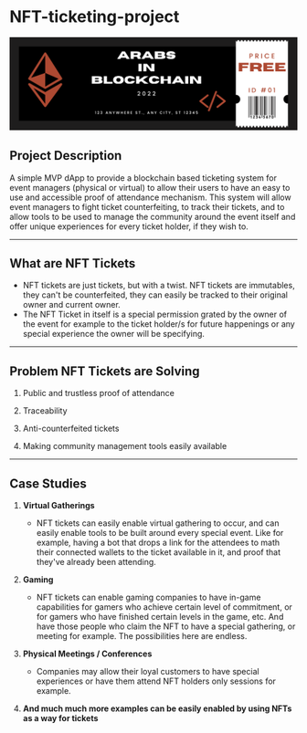 # NFT-ticketing-project

![AiB Ticket](./imgs/AiB_Ticket.png)

## **Project Description**

A simple MVP dApp to provide a blockchain based ticketing system for event managers (physical or virtual) to allow their users to have an easy to use and accessible proof of attendance mechanism. This system will allow event managers to fight ticket counterfeiting, to track their tickets, and to allow tools to be used to manage the community around the event itself and offer unique experiences for every ticket holder, if they wish to.

---

## **What are NFT Tickets**

* NFT tickets are just tickets, but with a twist. NFT tickets are immutables, they can't be counterfeited, they can easily be tracked to their original owner and current owner.
* The NFT Ticket in itself is a special permission grated by the owner of the event for example to the ticket holder/s for future happenings or any special experience the owner will be specifying.

---

## **Problem NFT Tickets are Solving**

1. Public and trustless proof of attendance

2. Traceability

3. Anti-counterfeited tickets

4. Making community management tools easily available

---

## **Case Studies**

1. **Virtual Gatherings**
   * NFT tickets can easily enable virtual gathering to occur, and can easily enable tools to be built around every special event. Like for example, having a bot that drops a link for the attendees to math their connected wallets to the ticket available in it, and proof that they've already been attending.

2. **Gaming**
   * NFT tickets can enable gaming companies to have in-game capabilities for gamers who achieve certain level of commitment, or for gamers who have finished certain levels in the game, etc. And have those people who claim the NFT to have a special gathering, or meeting for example. The possibilities here are endless.

3. **Physical Meetings / Conferences**
   * Companies may allow their loyal customers to have special experiences or have them attend NFT holders only sessions for example.

4. **And much much more examples can be easily enabled by using NFTs as a way for tickets**
